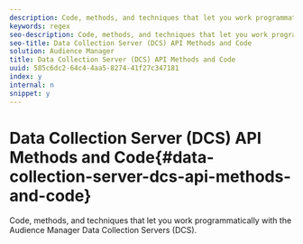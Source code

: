 ```yaml
---
description: Code, methods, and techniques that let you work programmatically with the Audience Manager Data Collection Servers (DCS).
keywords: regex
seo-description: Code, methods, and techniques that let you work programmatically with the Audience Manager Data Collection Servers (DCS).
seo-title: Data Collection Server (DCS) API Methods and Code
solution: Audience Manager
title: Data Collection Server (DCS) API Methods and Code
uuid: 585c6dc2-64c4-4aa5-8274-41f27c347181
index: y
internal: n
snippet: y
---
```


# Data Collection Server (DCS) API Methods and Code{#data-collection-server-dcs-api-methods-and-code}

Code, methods, and techniques that let you work programmatically with the Audience Manager Data Collection Servers (DCS).

